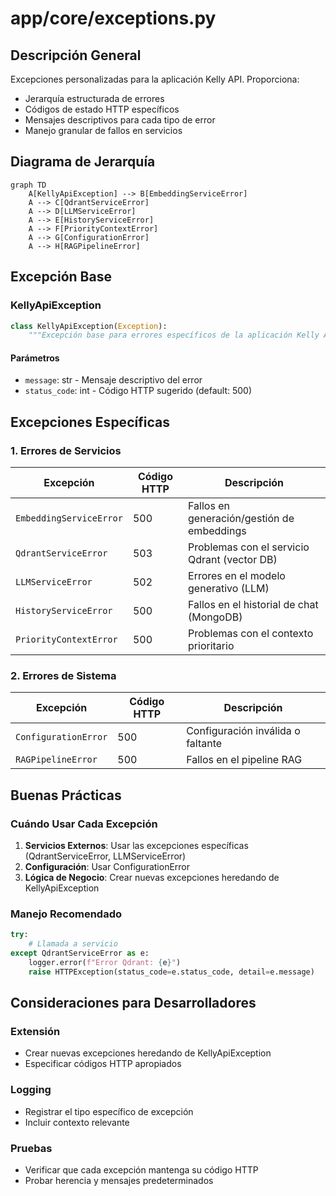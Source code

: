 # app/core/exceptions.py

## Descripción General
Excepciones personalizadas para la aplicación Kelly API. Proporciona:

- Jerarquía estructurada de errores
- Códigos de estado HTTP específicos
- Mensajes descriptivos para cada tipo de error
- Manejo granular de fallos en servicios

## Diagrama de Jerarquía
```mermaid
graph TD
    A[KellyApiException] --> B[EmbeddingServiceError]
    A --> C[QdrantServiceError]
    A --> D[LLMServiceError]
    A --> E[HistoryServiceError]
    A --> F[PriorityContextError]
    A --> G[ConfigurationError]
    A --> H[RAGPipelineError]
```

## Excepción Base

### KellyApiException
```python
class KellyApiException(Exception):
    """Excepción base para errores específicos de la aplicación Kelly API."""
```

#### Parámetros
- `message`: str - Mensaje descriptivo del error
- `status_code`: int - Código HTTP sugerido (default: 500)

## Excepciones Específicas

### 1. Errores de Servicios

| Excepción | Código HTTP | Descripción |
|-----------|------------|-------------|
| `EmbeddingServiceError` | 500 | Fallos en generación/gestión de embeddings |
| `QdrantServiceError` | 503 | Problemas con el servicio Qdrant (vector DB) |
| `LLMServiceError` | 502 | Errores en el modelo generativo (LLM) |
| `HistoryServiceError` | 500 | Fallos en el historial de chat (MongoDB) |
| `PriorityContextError` | 500 | Problemas con el contexto prioritario |

### 2. Errores de Sistema

| Excepción | Código HTTP | Descripción |
|-----------|------------|-------------|
| `ConfigurationError` | 500 | Configuración inválida o faltante |
| `RAGPipelineError` | 500 | Fallos en el pipeline RAG |

## Buenas Prácticas

### Cuándo Usar Cada Excepción
1. **Servicios Externos**: Usar las excepciones específicas (QdrantServiceError, LLMServiceError)
2. **Configuración**: Usar ConfigurationError
3. **Lógica de Negocio**: Crear nuevas excepciones heredando de KellyApiException

### Manejo Recomendado
```python
try:
    # Llamada a servicio
except QdrantServiceError as e:
    logger.error(f"Error Qdrant: {e}")
    raise HTTPException(status_code=e.status_code, detail=e.message)
```

## Consideraciones para Desarrolladores

### Extensión
- Crear nuevas excepciones heredando de KellyApiException
- Especificar códigos HTTP apropiados

### Logging
- Registrar el tipo específico de excepción
- Incluir contexto relevante

### Pruebas
- Verificar que cada excepción mantenga su código HTTP
- Probar herencia y mensajes predeterminados